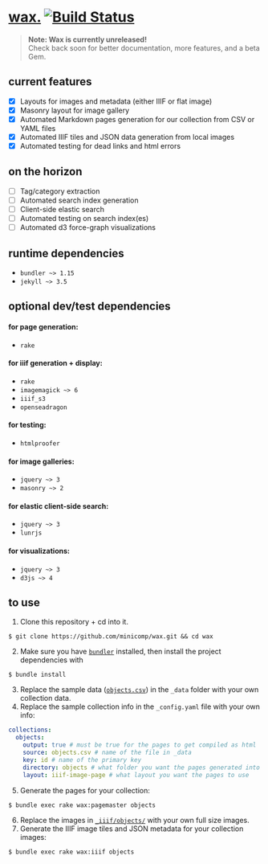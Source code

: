 # [wax.](https://minicomp.github.io/wax/) [![Build Status](https://travis-ci.org/minicomp/wax.svg?branch=master)](https://travis-ci.org/minicomp/wax)


> __Note: Wax is currently unreleased!__ <br> Check back soon for better documentation, more features, and a beta Gem.

## current features
+ [x] Layouts for images and metadata (either IIIF or flat image)
+ [x] Masonry layout for image gallery
+ [x] Automated Markdown pages generation for our collection from CSV or YAML files
+ [x] Automated IIIF tiles and JSON data generation from local images
+ [x] Automated testing for dead links and html errors

## on the horizon
+ [ ] Tag/category extraction
+ [ ] Automated search index generation
+ [ ] Client-side elastic search
+ [ ] Automated testing on search index(es)
+ [ ] Automated d3 force-graph visualizations

## runtime dependencies
+ `bundler ~> 1.15`
+ `jekyll ~> 3.5`

## optional dev/test dependencies
#### for page generation:
+ `rake`
#### for iiif generation + display:
+ `rake`
+ `imagemagick ~> 6`
+ `iiif_s3`
+ `openseadragon`
#### for testing:
+ `htmlproofer`
#### for image galleries:
+ `jquery ~> 3`
+ `masonry ~> 2`
#### for elastic client-side search:
+ `jquery ~> 3`
+ `lunrjs`
#### for visualizations:
+ `jquery ~> 3`
+ `d3js ~> 4`

## to use

1. Clone this repository + cd into it.
```
$ git clone https://github.com/minicomp/wax.git && cd wax
```
2. Make sure you have [`bundler`]() installed, then install the project dependencies with
```
$ bundle install
```
3. Replace the sample data ([`objects.csv`](https://github.com/minicomp/wax/blob/master/_data/objects.csv)) in the `_data` folder with your own collection data.
4. Replace the sample collection info in the `_config.yaml` file with your own info:
```yaml
collections:
  objects:
    output: true # must be true for the pages to get compiled as html
    source: objects.csv # name of the file in _data
    key: id # name of the primary key
    directory: objects # what folder you want the pages generated into
    layout: iiif-image-page # what layout you want the pages to use
```
5. Generate the pages for your collection:
```
$ bundle exec rake wax:pagemaster objects
```
6. Replace the images in [`_iiif/objects/`](https://github.com/minicomp/wax/tree/master/_iiif/objects) with your own full size images.
7. Generate the IIIF image tiles and JSON metadata for your collection images:
```
$ bundle exec rake wax:iiif objects
```
